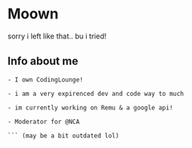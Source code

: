 # Moown

sorry i left like that.. bu i tried!

## Info about me

```asciidoc
- I own CodingLounge!

- i am a very expirenced dev and code way to much

- im currently working on Remu & a google api!

- Moderator for @NCA

``` (may be a bit outdated lol)

